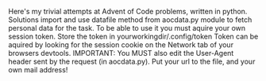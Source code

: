 Here's my trivial attempts at Advent of Code problems, written in python.
Solutions import and use datafile method from aocdata.py module to fetch personal data for the task. 
To be able to use it you must aquire your own session token.
Store the token in yourworkingdir/.config/token
Token can be aquired by looking for the session cookie on the Network tab of your browsers devtools.
IMPORTANT: You MUST also edit the User-Agent header sent by the request (in aocdata.py). Put your url to the file, and your own mail address!
